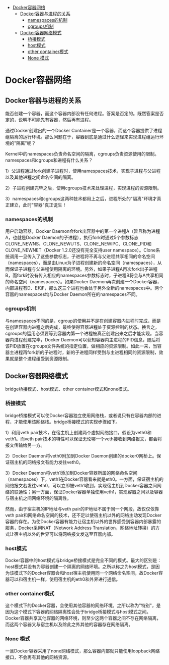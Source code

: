 -   [Docker容器网络](#docker容器网络)
    -   [Docker容器与进程的关系](#docker容器与进程的关系)
        -   [namespaces的机制](#namespaces的机制)
        -   [cgroups机制](#cgroups机制)
    -   [Docker容器网络模式](#docker容器网络模式)
        -   [桥接模式](#桥接模式)
        -   [host模式](#host模式)
        -   [other
            container模式](#other-container模式)
        -   [None 模式](#none-模式)

# Docker容器网络

## Docker容器与进程的关系

能否创建一个容器，而这个容器内部没有任何进程。答案是否定的。既然答案是否定的，说明不可能先有容器，然后再有进程。

通过Docker创建出的一个Docker
Container是一个容器，而这个容器提供了进程组隔离的运行环境。那么问题在于，容器到底是通过什么途径来实现进程组运行环境的"隔离"呢？

Kernel中的namespaces负责命名空间的隔离，cgroups负责资源使用的限制。namespaces和cgroups和进程有什么关系？

1）父进程通过fork创建子进程时，使用namespaces技术，实现子进程与父进程以及其他进程之间命名空间的隔离。

2）子进程创建完毕之后，使用cgroups技术来处理进程，实现进程的资源限制。

3）namespaces和cgroups这两种技术都用上之后，进程所处的"隔离"环境才真正建立，此时"容器"真正诞生！

### namespaces的机制

用户启动容器，Docker
Daemon会fork出容器中的第一个进程A（暂且称为进程A，也就是Docker
Daemon的子进程），执行fork时通过5个参数标志CLONE_NEWNS、CLONE_NEWUTS、CLONE_NEWIPC、CLONE_PID和CLONE_NEWNET（Docker
1.2.0还没有完全支持user
namespace）。Clone系统调用一旦传入了这些参数标志，子进程将不再与父进程共享相同的命名空间（namespaces），而是由Linux为子进程创建新的命名空间（namespaces），从而保证子进程与父进程使用隔离的环境。另外，如果子进程A再次fork出子进程B，而fork时没有传入相应的namespaces参数标志时，子进程B将会与A共享相同的命名空间（namespaces）。如果Docker
Daemon再次创建一个Docker容器，内部进程有D、E和F，那么这三个进程也会处于另外全新的namespaces中。两个容器的namespaces均与Docker
Daemon所在的namespaces不同。

### cgroups机制

与namespaces不同的是，cgroup的使用并不是在创建容器内进程时完成，而是在创建容器内进程之后完成，最终使得容器进程处于资源控制的状态。换言之，cgroups的运用必须要等到容器内第一个进程被真正创建出来之后才能实现。当容器内进程创建完毕，Docker
Daemon可以获知容器内主进程的PID信息，随后将该PID放置在cgroups文件系统的指定位置，做相应的资源限制。如此一来，当容器主进程再fork新的子进程时，新的子进程同样受到与主进程相同的资源限制，效果就是整个进程组受到资源限制。

## Docker容器网络模式

bridge桥接模式、host模式、other container模式和none模式。

### 桥接模式

bridge桥接模式可以使Docker容器独立使用网络栈，或者说只有在容器内部的进程，才能使用该网络栈。bridge桥接模式的实现步骤如下。

1）利用veth
pair技术，在宿主机上创建两个虚拟网络接口，假设为veth0和veth1。而veth
pair技术的特性可以保证无论哪一个veth接收到网络报文，都会将报文传输给另一方。

2）Docker Daemon将veth0附加到Docker
Daemon创建的docker0网桥上。保证宿主机的网络报文有能力发往veth0。

3）Docker
Daemon将veth1添加到Docker容器所属的网络命名空间（namespaces）下，veth1在Docker容器看来就是eth0。一方面，保证宿主机的网络报文若发往veth0，可以立即被veth1收到，实现宿主机到Docker容器之间网络的联通性；另一方面，保证Docker容器单独使用veth1，实现容器之间以及容器与宿主机之间网络环境的隔离性。

然而，由于宿主机的IP地址与veth
pair的IP地址不属于同一个网段，故仅仅依靠veth
pair和网络命名空间的技术，还不足以使宿主机以外的网络主动发现Docker容器的存在。为使Docker容器有能力让宿主机以外的世界感受到容器内部暴露的服务，Docker采用NAT（Network
Address
Translation，网络地址转换）的方式让宿主机以外的世界可以将网络报文发送至容器内部。

### host模式

Docker容器中的host模式与bridge桥接模式是完全不同的模式。最大的区别是：host模式并没有为容器创建一个隔离的网络环境。之所以称之为host模式，是因为该模式下的Docker容器会和host宿主机使用同一个网络命名空间，故Docker容器可以和宿主机一样，使用宿主机的eth0和外界进行通信。

### other container模式

这个模式下的Docker容器，会使用其他容器的网络环境。之所以称为"特别"，是因为这个模式下容器的网络隔离性会处于bridge桥接模式与host模式之间。Docker容器共享其他容器的网络环境，则至少这两个容器之间不存在网络隔离，而这两个容器又与宿主机以及除此之外其他的容器存在网络隔离。

### None 模式

一旦Docker容器采用了none网络模式，那么容器内部就只能使用loopback网络接口，不会再有其他的网络资源。
